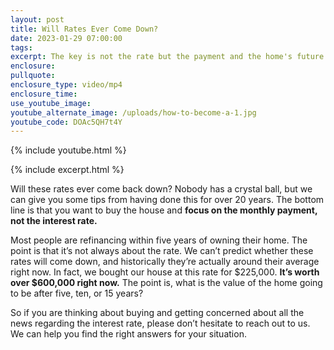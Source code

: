 ```yaml
---
layout: post
title: Will Rates Ever Come Down?
date: 2023-01-29 07:00:00
tags:
excerpt: The key is not the rate but the payment and the home's future value.
enclosure:
pullquote:
enclosure_type: video/mp4
enclosure_time:
use_youtube_image:
youtube_alternate_image: /uploads/how-to-become-a-1.jpg
youtube_code: DOAc5QH7t4Y
---
```

{% include youtube.html %}

{% include excerpt.html %}

Will these rates ever come back down? Nobody has a crystal ball, but we can give you some tips from having done this for over 20 years. The bottom line is that you want to buy the house and **focus on the monthly payment, not the interest rate.**

Most people are refinancing within five years of owning their home. The point is that it’s not always about the rate. We can’t predict whether these rates will come down, and historically they’re actually around their average right now. In fact, we bought our house at this rate for $225,000. **It’s worth over $600,000 right now.** The point is, what is the value of the home going to be after five, ten, or 15 years?

So if you are thinking about buying and getting concerned about all the news regarding the interest rate, please don’t hesitate to reach out to us. We can help you find the right answers for your situation.